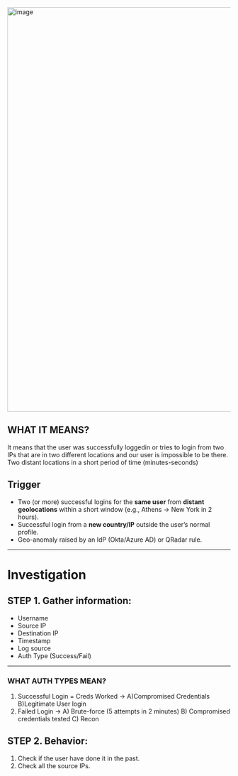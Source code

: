 <img width="669" height="911" alt="image" src="https://github.com/user-attachments/assets/a2acbb75-55bc-4481-8c71-42523de9b00f" />

## WHAT IT MEANS?
It means that the user was successfully loggedin or tries to login from two IPs that are in two different locations and our user is impossible to be there. Two distant locations in a short period of time (minutes-seconds)


## Trigger

- Two (or more) successful logins for the **same user** from **distant geolocations** within a short window (e.g., Athens → New York in 2 hours).
- Successful login from a **new country/IP** outside the user’s normal profile.
- Geo-anomaly raised by an IdP (Okta/Azure AD) or QRadar rule.

---

# Investigation
## STEP 1. Gather information:
- Username
- Source IP
- Destination IP
- Timestamp
- Log source
- Auth Type (Success/Fail)

---

### WHAT AUTH TYPES MEAN?
1. Successful Login = Creds Worked -> A)Compromised Credentials
                                      B)Legitimate User login
2. Failed Login -> A) Brute-force (5 attempts in 2 minutes)
                   B) Compromised credentials tested
                   C) Recon

## STEP 2. Behavior:
1) Check if the user have done it in the past.
2) Check all the source IPs.


